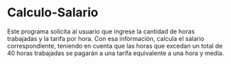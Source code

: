 # Calculo-Salario
Este programa solicita al usuario que ingrese la cantidad de horas trabajadas y la tarifa por hora. Con esa información, calcula el salario correspondiente, teniendo en cuenta que las horas que excedan un total de 40 horas trabajadas se pagarán a una tarifa equivalente a una hora y media.
